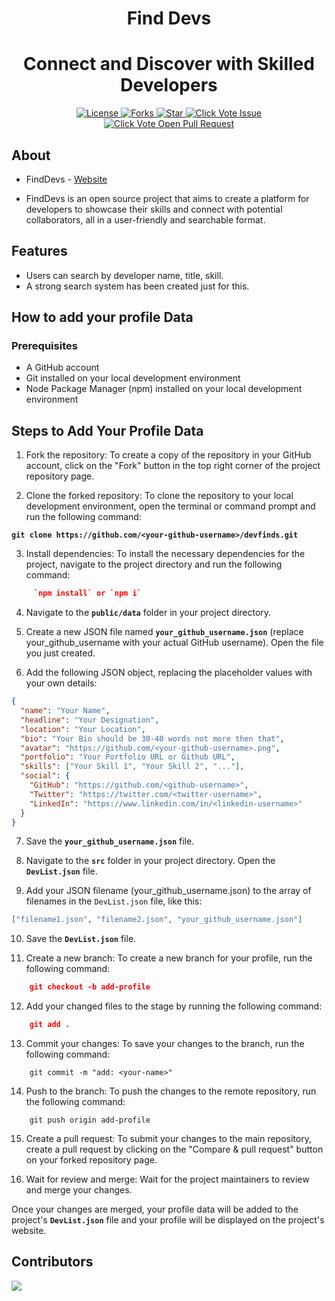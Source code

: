 <h1  align="center">Find Devs</h1>

<h1  align="center">Connect and Discover with Skilled Developers</h1>

<p  align="center">

<a  href="https://github.com/wapborhan/find-devs/blob/master/LICENSE"  target="blank">

<img  src="https://img.shields.io/github/license/wapborhan/find-devs?style=for-the-badge&logo=appveyor"  alt="License"  />

</a>

<a  href="https://github.com/wapborhan/find-devs/fork"  target="blank">

<img  src="https://img.shields.io/github/forks/wapborhan/find-devs?style=for-the-badge&logo=appveyor"  alt="Forks"/>

</a>

<a  href="https://github.com/wapborhan/find-devs/stargazers"  target="blank">

<img  src="https://img.shields.io/github/stars/wapborhan/find-devs?style=for-the-badge&logo=appveyor"  alt="Star"/>

</a>

<a  href="https://github.com/wapborhan/find-devs/issues"  target="blank">

<img  src="https://img.shields.io/github/issues/wapborhan/find-devs.svg?style=for-the-badge&logo=appveyor"  alt="Click Vote Issue"/>

</a>

<a  href="https://github.com/wapborhan/find-devs/pulls"  target="blank">

<img  src="https://img.shields.io/github/issues-pr/wapborhan/find-devs.svg?style=for-the-badge&logo=appveyor"  alt="Click Vote Open Pull Request"/>

</a>

</p>

<a  id="about"></a>

## About

- FindDevs - [Website](https://devfinds.vercel.app/)

- FindDevs is an open source project that aims to create a platform for developers to showcase their skills and connect with potential collaborators, all in a user-friendly and searchable format.

<a  id="features"></a>

## Features

- Users can search by developer name, title, skill.
- A strong search system has been created just for this.

<a  id="add-profile-data"></a>

## How to add your profile Data

<a  id="prerequisites"></a>

### Prerequisites

- A GitHub account
- Git installed on your local development environment
- Node Package Manager (npm) installed on your local development environment

## Steps to Add Your Profile Data

1. Fork the repository: To create a copy of the repository in your GitHub account, click on the "Fork" button in the top right corner of the project repository page.

2. Clone the forked repository: To clone the repository to your local development environment, open the terminal or command prompt and run the following command:

**`git clone https://github.com/<your-github-username>/devfinds.git`**

3. Install dependencies: To install the necessary dependencies for the project, navigate to the project directory and run the following command:

```json
     `npm install` or `npm i`
```

4. Navigate to the **`public/data`** folder in your project directory.

5. Create a new JSON file named **`your_github_username.json`** (replace your_github_username with your actual GitHub username). Open the file you just created.

6. Add the following JSON object, replacing the placeholder values with your own details:

```json
{
  "name": "Your Name",
  "headline": "Your Designation",
  "location": "Your Location",
  "bio": "Your Bio should be 30-40 words not more then that",
  "avatar": "https://github.com/<your-github-username>.png",
  "portfolio": "Your Portfolio URL or Github URL",
  "skills": ["Your Skill 1", "Your Skill 2", "..."],
  "social": {
    "GitHub": "https://github.com/<github-username>",
    "Twitter": "https://twitter.com/<twitter-username>",
    "LinkedIn": "https://www.linkedin.com/in/<linkedin-username>"
  }
}
```

7. Save the **`your_github_username.json`** file.

8. Navigate to the **`src`** folder in your project directory. Open the **`DevList.json`** file.

9. Add your JSON filename (your_github_username.json) to the array of filenames in the `DevList.json` file, like this:

```json
["filename1.json", "filename2.json", "your_github_username.json"]
```

10. Save the **`DevList.json`** file.

11. Create a new branch: To create a new branch for your profile, run the following command:

```json
	git checkout -b add-profile
```

12. Add your changed files to the stage by running the following command:

```json
	git add .
```

13. Commit your changes: To save your changes to the branch, run the following command:

```
	git commit -m "add: <your-name>"
```

14. Push to the branch: To push the changes to the remote repository, run the following command:

```
	git push origin add-profile
```

15. Create a pull request: To submit your changes to the main repository, create a pull request by clicking on the "Compare & pull request" button on your forked repository page.

16. Wait for review and merge: Wait for the project maintainers to review and merge your changes.

Once your changes are merged, your profile data will be added to the project's **`DevList.json`** file and your profile will be displayed on the project's website.

<a  id="contributors"></a>

## Contributors

<a  href="https://github.com/wapborhan/devfinds/graphs/contributors">

<img  src="https://contrib.rocks/image?repo=wapborhan/devfinds"  />

</a>
